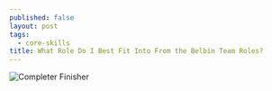 ```yaml
---
published: false
layout: post
tags:
  - core-skills
title: What Role Do I Best Fit Into From the Belbin Team Roles?
---
```

![Completer Finisher](http://www.belbin.com/media/1318/completor.png)